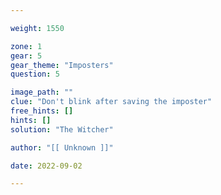```yaml
---

weight: 1550

zone: 1
gear: 5
gear_theme: "Imposters"
question: 5

image_path: ""
clue: "Don't blink after saving the imposter"
free_hints: []
hints: []
solution: "The Witcher"

author: "[[ Unknown ]]"

date: 2022-09-02

---
```


